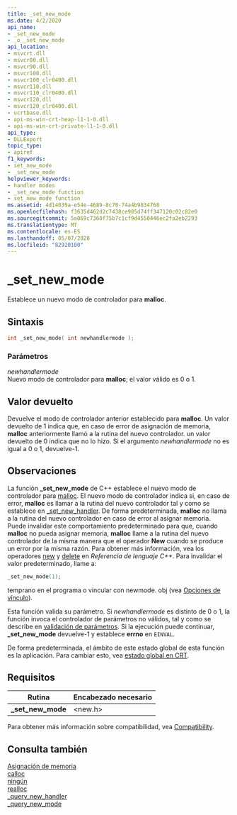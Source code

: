 ```yaml
---
title: _set_new_mode
ms.date: 4/2/2020
api_name:
- _set_new_mode
- _o__set_new_mode
api_location:
- msvcrt.dll
- msvcr80.dll
- msvcr90.dll
- msvcr100.dll
- msvcr100_clr0400.dll
- msvcr110.dll
- msvcr110_clr0400.dll
- msvcr120.dll
- msvcr120_clr0400.dll
- ucrtbase.dll
- api-ms-win-crt-heap-l1-1-0.dll
- api-ms-win-crt-private-l1-1-0.dll
api_type:
- DLLExport
topic_type:
- apiref
f1_keywords:
- set_new_mode
- _set_new_mode
helpviewer_keywords:
- handler modes
- _set_new_mode function
- set_new_mode function
ms.assetid: 4d14039a-e54e-4689-8c70-74a4b9834768
ms.openlocfilehash: f3635d462d2c7438ce985d74ff347120c02c82e0
ms.sourcegitcommit: 5a069c7360f75b7c1cf9d4550446ec2fa2eb2293
ms.translationtype: MT
ms.contentlocale: es-ES
ms.lasthandoff: 05/07/2020
ms.locfileid: "82920100"
---
```

# <a name="_set_new_mode"></a>_set_new_mode

Establece un nuevo modo de controlador para **malloc**.

## <a name="syntax"></a>Sintaxis

```cpp
int _set_new_mode( int newhandlermode );
```

### <a name="parameters"></a>Parámetros

*newhandlermode*<br/>
Nuevo modo de controlador para **malloc**; el valor válido es 0 o 1.

## <a name="return-value"></a>Valor devuelto

Devuelve el modo de controlador anterior establecido para **malloc**. Un valor devuelto de 1 indica que, en caso de error de asignación de memoria, **malloc** anteriormente llamó a la rutina del nuevo controlador. un valor devuelto de 0 indica que no lo hizo. Si el argumento *newhandlermode* no es igual a 0 o 1, devuelve-1.

## <a name="remarks"></a>Observaciones

La función **_set_new_mode** de C++ establece el nuevo modo de controlador para [malloc](malloc.md). El nuevo modo de controlador indica si, en caso de error, **malloc** es llamar a la rutina del nuevo controlador tal y como se establece en [_set_new_handler](set-new-handler.md). De forma predeterminada, **malloc** no llama a la rutina del nuevo controlador en caso de error al asignar memoria. Puede invalidar este comportamiento predeterminado para que, cuando **malloc** no pueda asignar memoria, **malloc** llame a la rutina del nuevo controlador de la misma manera que el operador **New** cuando se produce un error por la misma razón. Para obtener más información, vea los operadores [new](../../cpp/new-operator-cpp.md) y [delete](../../cpp/delete-operator-cpp.md) en *Referencia de lenguaje C++*. Para invalidar el valor predeterminado, llame a:

```cpp
_set_new_mode(1);
```

temprano en el programa o vincular con newmode. obj (vea [Opciones de vínculo](../../c-runtime-library/link-options.md)).

Esta función valida su parámetro. Si *newhandlermode* es distinto de 0 o 1, la función invoca el controlador de parámetros no válidos, tal y como se describe en [validación de parámetros](../../c-runtime-library/parameter-validation.md). Si la ejecución puede continuar, <strong>_set_new_mode</strong> devuelve-1 y establece **errno** en `EINVAL`.

De forma predeterminada, el ámbito de este estado global de esta función es la aplicación. Para cambiar esto, vea [estado global en CRT](../global-state.md).

## <a name="requirements"></a>Requisitos

|Rutina|Encabezado necesario|
|-------------|---------------------|
|**_set_new_mode**|\<new.h>|

Para obtener más información sobre compatibilidad, vea [Compatibility](../../c-runtime-library/compatibility.md).

## <a name="see-also"></a>Consulta también

[Asignación de memoria](../../c-runtime-library/memory-allocation.md)<br/>
[calloc](calloc.md)<br/>
[ningún](free.md)<br/>
[realloc](realloc.md)<br/>
[_query_new_handler](query-new-handler.md)<br/>
[_query_new_mode](query-new-mode.md)<br/>

